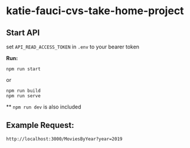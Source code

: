 # katie-fauci-cvs-take-home-project

## Start API

set `API_READ_ACCESS_TOKEN` in `.env` to your bearer token

**Run:**
```
npm run start
```

or 

```
npm run build
npm run serve
```

** `npm run dev` is also included

## Example Request: 
`http://localhost:3000/MoviesByYear?year=2019` 

